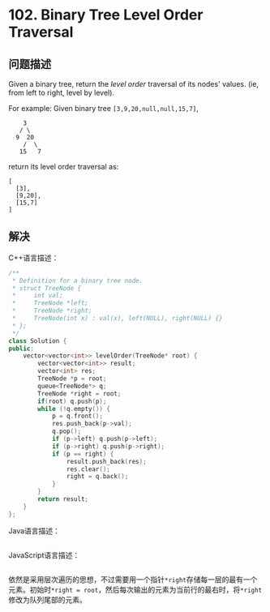# 102. Binary Tree Level Order Traversal

## 问题描述

Given a binary tree, return the *level order* traversal of its nodes' values. (ie, from left to right, level by level).

For example:
Given binary tree `[3,9,20,null,null,15,7]`,

```
    3
   / \
  9  20
    /  \
   15   7
```

return its level order traversal as:

```
[
  [3],
  [9,20],
  [15,7]
]
```

## 解决

C++语言描述：

```c++
/**
 * Definition for a binary tree node.
 * struct TreeNode {
 *     int val;
 *     TreeNode *left;
 *     TreeNode *right;
 *     TreeNode(int x) : val(x), left(NULL), right(NULL) {}
 * };
 */
class Solution {
public:
    vector<vector<int>> levelOrder(TreeNode* root) {
        vector<vector<int>> result;
        vector<int> res;
        TreeNode *p = root;
        queue<TreeNode*> q;
        TreeNode *right = root;
        if(root) q.push(p);
        while (!q.empty()) {
            p = q.front();
            res.push_back(p->val);
            q.pop();
            if (p->left) q.push(p->left);
            if (p->right) q.push(p->right);
            if (p == right) {
                result.push_back(res);
                res.clear();
                right = q.back();
            }
        }
        return result;
    }
};
```

Java语言描述：

```java

```

JavaScript语言描述：

```javascript

```

依然是采用层次遍历的思想，不过需要用一个指针`*right`存储每一层的最有一个元素。初始时`*right = root`，然后每次输出的元素为当前行的最右时，将`*right`修改为队列尾部的元素。